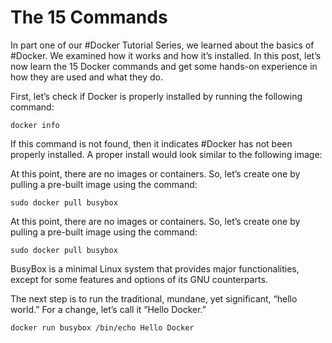 # The 15 Commands

In part one of our #Docker Tutorial Series, we learned about the basics of #Docker. We examined how it works and how it’s installed. In this post, let’s now learn the 15 Docker commands and get some hands-on experience in how they are used and what they do.

First, let’s check if Docker is properly installed by running the following command:
```
docker info 
```
If this command is not found, then it indicates #Docker has not been properly installed. A proper install would look similar to the following image:

At this point, there are no images or containers. So, let’s create one by pulling a pre-built image using the command:
```
sudo docker pull busybox
```

At this point, there are no images or containers. So, let’s create one by pulling a pre-built image using the command:
```
sudo docker pull busybox
```

BusyBox is a minimal Linux system that provides major functionalities, except for some features and options of its GNU counterparts.

The next step is to run the traditional, mundane, yet significant, “hello world.” For a change, let’s call it “Hello Docker.”
```
docker run busybox /bin/echo Hello Docker
```